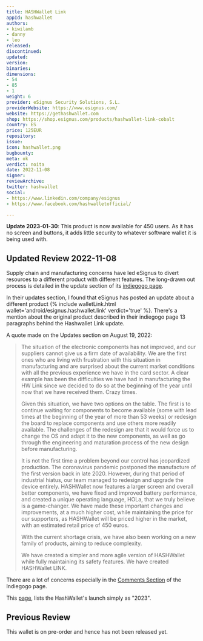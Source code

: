 ```yaml
---
title: HASHWallet Link
appId: hashwallet
authors:
- kiwilamb
- danny
- leo
released: 
discontinued: 
updated: 
version: 
binaries: 
dimensions:
- 54
- 85
- 1
weight: 6
provider: eSignus Security Solutions, S.L.
providerWebsite: https://www.esignus.com/
website: https://gethashwallet.com
shop: https://shop.esignus.com/products/hashwallet-link-cobalt
country: ES
price: 125EUR
repository: 
issue: 
icon: hashwallet.png
bugbounty: 
meta: ok
verdict: noita
date: 2022-11-08
signer: 
reviewArchive: 
twitter: hashwallet
social:
- https://www.linkedin.com/company/esignus
- https://www.facebook.com/hashwalletofficial/

---
```


**Update 2023-01-30**: This product is now available for 450 users. As it has no
screen and buttons, it adds little security to whatever software wallet it is
being used with.

## Updated Review 2022-11-08

Supply chain and manufacturing concerns have led eSignus to divert resources to a different product with different features. The long-drawn out process is detailed in the update section of its [indiegogo page](https://www.indiegogo.com/projects/hashwallet-the-most-secure-hardware-wallet#/updates/all). 

In their updates section, I found that eSignus has posted an update about a different product {% include walletLink.html wallet='android/esignus.hashwallet.link' verdict='true' %}. There's a mention about the original product described in their indiegogo page 13 paragraphs behind the Hashwallet Link update.

A quote made on the Updates section on August 19, 2022:

> The situation of the electronic components has not improved, and our suppliers cannot give us a firm date of availability. We are the first ones who are living with frustration with this situation in manufacturing and are surprised about the current market conditions with all the previous experience we have in the card sector. A clear example has been the difficulties we have had in manufacturing the HW Link since we decided to do so at the beginning of the year until now that we have received them. Crazy times.
> 
> Given this situation, we have two options on the table. The first is to continue waiting for components to become available (some with lead times at the beginning of the year of more than 53 weeks) or redesign the board to replace components and use others more readily available. The challenges of the redesign are that it would force us to change the OS and adapt it to the new components, as well as go through the engineering and maturation process of the new design before manufacturing.
> 
> It is not the first time a problem beyond our control has jeopardized production. The coronavirus pandemic postponed the manufacture of the first version back in late 2020. However, during that period of industrial hiatus, our team managed to redesign and upgrade the device entirely. HASHWallet now features a larger screen and overall better components, we have fixed and improved battery performance, and created a unique operating language, HOLa, that we truly believe is a game-changer. We have made these important changes and improvements, at a much higher cost, while maintaining the price for our supporters, as HASHWallet will be priced higher in the market, with an estimated retail price of 450 euros.
>
> With the current shortage crisis, we have also been working on a new family of products, aiming to reduce complexity.
> 
> We have created a simpler and more agile version of HASHWallet while fully maintaining its safety features. We have created HASHWallet LINK.

There are a lot of concerns especially in the [Comments Section](https://www.indiegogo.com/projects/hashwallet-the-most-secure-hardware-wallet#/comments) of the Indiegogo page. 

This [page](https://www.esignus.com/hashwallet), lists the HashWallet's launch simply as "2023".


## Previous Review

This wallet is on pre-order and hence has not been released yet.
